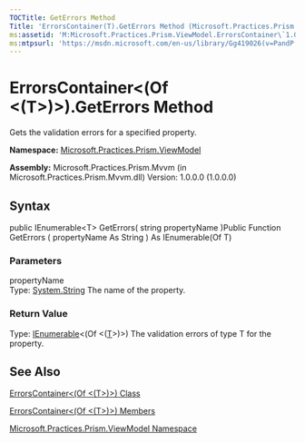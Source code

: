 ```yaml
---
TOCTitle: GetErrors Method
Title: 'ErrorsContainer(T).GetErrors Method (Microsoft.Practices.Prism.ViewModel)'
ms:assetid: 'M:Microsoft.Practices.Prism.ViewModel.ErrorsContainer\`1.GetErrors(System.String)'
ms:mtpsurl: 'https://msdn.microsoft.com/en-us/library/Gg419026(v=PandP.50)'
---
```



# ErrorsContainer&lt;(Of &lt;(T&gt;)&gt;).GetErrors Method

Gets the validation errors for a specified property.

**Namespace:** [Microsoft.Practices.Prism.ViewModel](https://msdn.microsoft.com/library/microsoft.practices.prism.viewmodel)
**Assembly:** Microsoft.Practices.Prism.Mvvm (in Microsoft.Practices.Prism.Mvvm.dll) Version: 1.0.0.0 (1.0.0.0)

## Syntax

public IEnumerable&lt;T&gt; GetErrors( string propertyName )Public Function GetErrors ( propertyName As String ) As IEnumerable(Of T)

### Parameters

propertyName  
Type: [System.String](http://msdn.microsoft.com/en-us/library/s1wwdcbf)
The name of the property.

### Return Value

Type: [IEnumerable](http://msdn.microsoft.com/en-us/library/9eekhta0)&lt;(Of &lt;([T](https://msdn.microsoft.com/library/microsoft.practices.prism.viewmodel.errorscontainer%601)&gt;)&gt;)
The validation errors of type T for the property.

## See Also

[ErrorsContainer&lt;(Of &lt;(T&gt;)&gt;) Class](https://msdn.microsoft.com/library/microsoft.practices.prism.viewmodel.errorscontainer%601)

[ErrorsContainer&lt;(Of &lt;(T&gt;)&gt;) Members](https://msdn.microsoft.com/allmembers.t:microsoft.practices.prism.viewmodel.errorscontainer%601)

[Microsoft.Practices.Prism.ViewModel Namespace](https://msdn.microsoft.com/library/microsoft.practices.prism.viewmodel)
